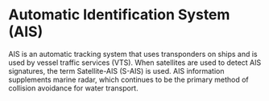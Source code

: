 # Automatic Identification System (AIS)
AIS is an automatic tracking system that uses transponders on ships and is used by vessel traffic services (VTS). 
When satellites are used to detect AIS signatures, the term Satellite-AIS (S-AIS) is used. AIS information 
supplements marine radar, which continues to be the primary method of collision avoidance for water transport.